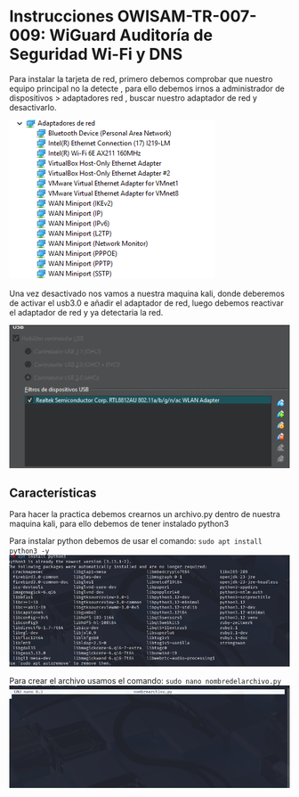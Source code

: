 # Instrucciones OWISAM-TR-007-009: WiGuard Auditoría de Seguridad Wi-Fi y DNS

Para instalar la tarjeta de red, primero debemos comprobar que nuestro equipo principal no la detecte , para ello debemos irnos a administrador de dispositivos >
adaptadores red , buscar nuestro adaptador de red y desactivarlo.

![](https://github.com/CarlosBasulto/Owichan/blob/main/OWISAM-TR-007-009-Mario-Zayas-Mario-Moreno/imagenes/dispositivos.png)


Una vez desactivado nos vamos a nuestra maquina kali, donde deberemos de activar el usb3.0 e añadir el adaptador de red, luego debemos reactivar 
el adaptador de red y ya detectaria la red.

![](https://github.com/CarlosBasulto/Owichan/blob/main/OWISAM-TR-007-009-Mario-Zayas-Mario-Moreno/imagenes/usb.png)

## **Características**

Para hacer la practica debemos crearnos un archivo.py dentro de nuestra maquina kali, para ello debemos de tener instalado python3

Para instalar python debemos de usar el comando: ``sudo apt install python3 -y``
![](https://github.com/CarlosBasulto/Owichan/blob/main/OWISAM-TR-007-009-Mario-Zayas-Mario-Moreno/imagenes/python3.png)

Para crear el archivo usamos el comando: ``sudo nano nombredelarchivo.py``
![](https://github.com/CarlosBasulto/Owichan/blob/main/OWISAM-TR-007-009-Mario-Zayas-Mario-Moreno/imagenes/archivo.png)
